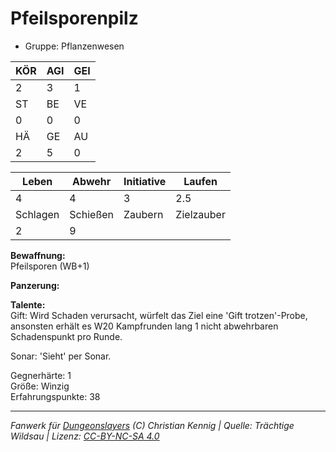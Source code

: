 # Pfeilsporenpilz  
- Gruppe: Pflanzenwesen  

| KÖR | AGI | GEI |  
| --- | --- | --- |  
| 2   | 3   | 1   |
| ST  | BE  | VE  |  
| 0   | 0   | 0   |
| HÄ  | GE  | AU  |  
| 2   | 5   | 0   |


| Leben    | Abwehr   | Initiative | Laufen     |
| -------- | -------- | ---------- | ---------- |
| 4        | 4        | 3          | 2.5        |
| Schlagen | Schießen | Zaubern    | Zielzauber |
| 2        | 9        |            |            |

**Bewaffnung:**  
Pfeilsporen (WB+1)

**Panzerung:**  


**Talente:**  
Gift: Wird Schaden verursacht, würfelt das Ziel eine 'Gift trotzen'-Probe, ansonsten erhält es W20 Kampfrunden lang 1 nicht abwehrbaren Schadenspunkt pro Runde. 

Sonar: 'Sieht' per Sonar. 


Gegnerhärte: 1  
Größe: Winzig  
Erfahrungspunkte: 38  



___
*Fanwerk für [Dungeonslayers](https://www.dungeonslayers.net/) (C) Christian Kennig | Quelle: Trächtige Wildsau | Lizenz: [CC-BY-NC-SA 4.0](https://creativecommons.org/licenses/by-nc-sa/4.0/deed.de)*